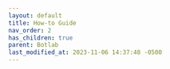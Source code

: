 ```yaml
---
layout: default
title: How-to Guide
nav_order: 2
has_children: true
parent: Botlab
last_modified_at: 2023-11-06 14:37:48 -0500
---
```

 